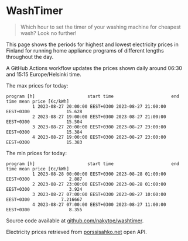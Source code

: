 
# WashTimer

> Which hour to set the timer of your washing machine for cheapest wash? Look no further!

This page shows the periods for highest and lowest electricity prices in Finland 
for running home appliance programs of different lengths throughout the day. 

A GitHub Actions workflow updates the prices shown daily around 06:30 and 15:15 Europe/Helsinki time.

The max prices for today:

	program [h]                    start time                      end time mean price [€c/kWh]
	          1 2023-08-27 20:00:00 EEST+0300 2023-08-27 21:00:00 EEST+0300              15.628
	          2 2023-08-27 19:00:00 EEST+0300 2023-08-27 21:00:00 EEST+0300              15.504
	          3 2023-08-27 20:00:00 EEST+0300 2023-08-27 23:00:00 EEST+0300              15.384
	          4 2023-08-27 19:00:00 EEST+0300 2023-08-27 23:00:00 EEST+0300              15.383

The min prices for today:

	program [h]                    start time                      end time mean price [€c/kWh]
	          1 2023-08-28 00:00:00 EEST+0300 2023-08-28 01:00:00 EEST+0300               2.887
	          2 2023-08-27 23:00:00 EEST+0300 2023-08-28 01:00:00 EEST+0300               3.924
	          3 2023-08-27 07:00:00 EEST+0300 2023-08-27 10:00:00 EEST+0300            7.216667
	          4 2023-08-27 07:00:00 EEST+0300 2023-08-27 11:00:00 EEST+0300               8.355


Source code available at [github.com/nakytoe/washtimer](https://github.com/nakytoe/washtimer).

Electricity prices retrieved from [porssisahko.net](https://porssisahko.net/api) open API.
